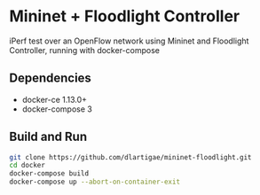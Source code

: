 # Mininet + Floodlight Controller

iPerf test over an OpenFlow network using Mininet and Floodlight Controller,
running with docker-compose

## Dependencies

- docker-ce 1.13.0+
- docker-compose 3

## Build and Run

```bash
git clone https://github.com/dlartigae/mininet-floodlight.git
cd docker
docker-compose build
docker-compose up --abort-on-container-exit
```

